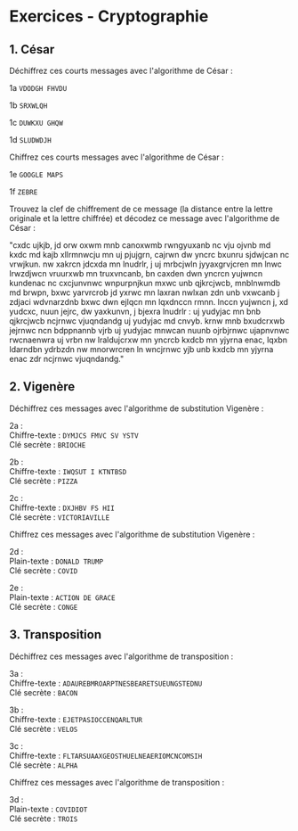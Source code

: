 # Exercices - Cryptographie

## 1. César

Déchiffrez ces courts messages avec l'algorithme de César :  

1a `VDODGH FHVDU`

1b `SRXWLQH`

1c `DUWKXU GHQW`

1d `SLUDWDJH`

Chiffrez ces courts messages avec l'algorithme de César :  

1e `GOOGLE MAPS`  

1f `ZEBRE`

Trouvez la clef de chiffrement de ce message (la distance entre la lettre originale et la lettre chiffrée) et décodez ce message avec l'algorithme de César :

"cxdc ujkjb, jd orw oxwm mnb canoxwmb rwngyuxanb nc vju ojvnb md kxdc md kajb xllrmnwcju mn uj pjujgrn, cajrwn dw yncrc bxunru sjdwjcan nc vrwjkun.
nw xakrcn jdcxda mn lnudrlr, j uj mrbcjwln jyyaxgrvjcren mn lnwc lrwzdjwcn vruurxwb mn truxvncanb, bn caxden dwn yncrcn yujwncn kundenac nc cxcjunvnwc wnpurpnjkun mxwc unb qjkrcjwcb, mnblnwmdb md brwpn, bxwc yarvrcrob jd yxrwc mn laxran nwlxan zdn unb vxwcanb j zdjaci wdvnarzdnb bxwc dwn ejlqcn mn lqxdnccn rmnn.
lnccn yujwncn j, xd yudcxc, nuun jejrc, dw yaxkunvn, j bjexra lnudrlr : uj yudyjac mn bnb qjkrcjwcb ncjrnwc vjuqndandg uj yudyjac md cnvyb. krnw mnb bxudcrxwb jejrnwc ncn bdppnannb vjrb uj yudyjac mnwcan nuunb ojrbjrnwc ujapnvnwc rwcnaenwra uj vrbn nw lraldujcrxw mn yncrcb kxdcb mn yjyrna enac, lqxbn ldarndbn ydrbzdn nw mnorwrcren ln wncjrnwc yjb unb kxdcb mn yjyrna enac zdr ncjrnwc vjuqndandg."



## 2. Vigenère

Déchiffrez ces messages avec l'algorithme de substitution Vigenère :

2a :  
Chiffre-texte : `DYMJCS FMVC SV YSTV`  
Clé secrète : `BRIOCHE`  

2b :  
Chiffre-texte : `IWQSUT I KTNTBSD`  
Clé secrète : `PIZZA`  

2c :  
Chiffre-texte : `DXJHBV FS HII`  
Clé secrète : `VICTORIAVILLE`  

Chiffrez ces messages avec l'algorithme de substitution Vigenère :  

2d :  
Plain-texte : `DONALD TRUMP`  
Clé secrète : `COVID`

2e :  
Plain-texte : `ACTION DE GRACE`  
Clé secrète : `CONGE`



## 3. Transposition

Déchiffrez ces messages avec l'algorithme de transposition :

3a :  
Chiffre-texte : `ADAUREBMROARPTNESBEARETSUEUNGSTEDNU`  
Clé secrète : `BACON`  

3b :  
Chiffre-texte : `EJETPASIOCCENQARLTUR`  
Clé secrète : `VELOS`  

3c :  
Chiffre-texte : `FLTARSUAAXGEOSTHUELNEAERIOMCNCOMSIH`  
Clé secrète : `ALPHA`  

Chiffrez ces messages avec l'algorithme de transposition :  

3d :  
Plain-texte : `COVIDIOT`  
Clé secrète : `TROIS`
